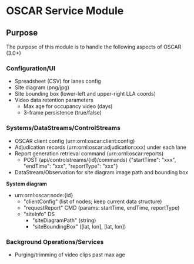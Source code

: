 # OSCAR Service Module

## Purpose
The purpose of this module is to handle the following aspects of OSCAR (3.0+)

### Configuration/UI
- Spreadsheet (CSV) for lanes config
- Site diagram (png/jpg)
- Site bounding box (lower-left and upper-right LLA coords)
- Video data retention parameters
  - Max age for occupancy video (days)
  - 3-frame persistence (true/false)

### Systems/DataStreams/ControlStreams
- OSCAR client config (urn:ornl:oscar:client:config)
- Adjudication records (urn:ornl:oscar:adjudication:xxx) under each lane
- Report generation retrieval command (urn:ornl:oscar:reports)
  - POST (api/controlstreams/{id}/commands) {"startTime": "xxx", "endTime": "xxx", "reportType": "xxx"}
- DataStream/Observation for site diagram image path and bounding box

**System diagram**
- urn:ornl:oscar:node:{id}
    - "clientConfig" (list of nodes; keep current data structure)
    - "requestReport" CMD (params: startTime, endTime, reportType)
    - "siteInfo" DS
        - "siteDiagramPath" (string)
        - "siteBoundingBox" ([lat, lon], [lat, lon])

### Background Operations/Services
- Purging/trimming of video clips past max age